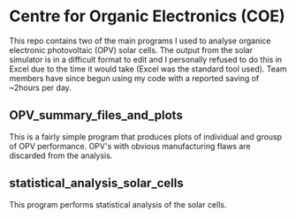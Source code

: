 # Centre for Organic Electronics (COE)
This repo contains two of the main programs I used to analyse organice electronic photovoltaic (OPV) solar cells.  The output from the solar simulator is in a difficult format to edit and I personally refused to do this in Excel due to the time it would take (Excel was the standard tool used).  Team members have since begun using my code with a reported saving of ~2hours per day.

## OPV_summary_files_and_plots
This is a fairly simple program that produces plots of individual and grousp of OPV performance.  OPV's with obvious manufacturing flaws are discarded from the analysis.

## statistical_analysis_solar_cells
This program performs statistical analysis of the solar cells.  


